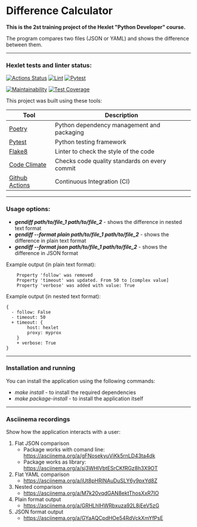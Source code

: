 # Difference Calculator

**This is the 2st training project of the Hexlet "Python Developer" course.**

The program compares two files (JSON or YAML) and shows the difference between them.

---
### Hexlet tests and linter status:
[![Actions Status](https://github.com/Andrey-Volkovitskiy/python-project-50/workflows/hexlet-check/badge.svg)](https://github.com/Andrey-Volkovitskiy/python-project-50/actions)    [![Lint](https://github.com/Andrey-Volkovitskiy/python-project-50/actions/workflows/flake8_linter.yml/badge.svg)](https://github.com/Andrey-Volkovitskiy/python-project-50/actions/workflows/flake8_linter.yml)    [![Pytest](https://github.com/Andrey-Volkovitskiy/python-project-50/actions/workflows/pytest.yml/badge.svg)](https://github.com/Andrey-Volkovitskiy/python-project-50/actions/workflows/pytest.yml)

[![Maintainability](https://api.codeclimate.com/v1/badges/40dae7224b36f362b81f/maintainability)](https://codeclimate.com/github/Andrey-Volkovitskiy/python-project-50/maintainability)    [![Test Coverage](https://api.codeclimate.com/v1/badges/40dae7224b36f362b81f/test_coverage)](https://codeclimate.com/github/Andrey-Volkovitskiy/python-project-50/test_coverage)


This project was built using these tools:

| Tool                                                                        | Description                                             |
|-----------------------------------------------------------------------------|---------------------------------------------------------|
| [Poetry](https://poetry.eustace.io/)                                        | Python dependency management and packaging  |
| [Pytest](https://docs.pytest.org/)               | Python testing framework |
| [Flake8](https://flake8.pycqa.org/)               | Linter to check the style of the code |
| [Code Climate](https://codeclimate.com/)               | Checks code quality standards on every commit |
| [Github Actions](https://github.com/features/actions)               | Continuous Integration (CI) |


---
### Usage options:

- ***gendiff path/to/file_1 path/to/file_2*** - shows the difference in nested text format
- ***gendiff --format plain path/to/file_1 path/to/file_2*** - shows the difference in plain text format
- ***gendiff --format json path/to/file_1 path/to/file_2*** - shows the difference in JSON format

Example output (in plain text format):
```   
    Property 'follow' was removed
    Property 'timeout' was updated. From 50 to [complex value]
    Property 'verbose' was added with value: True
```

Example output (in nested text format):
```
{
  - follow: False
  - timeout: 50
  + timeout: {
        host: hexlet
        proxy: myprox
    }
    + verbose: True
}
```


---
### Installation and running

You can install the application using the following commands:
- *make install* - to install the required dependencies
- *make package-install* - to install the application itself


---
### Asciinema recordings
Show how the application interacts with a user:

1. Flat JSON comparison
    - Package works with comand line: https://asciinema.org/a/gFNosekyuViKk5rnLD43ta4dk
    - Package works as library: https://asciinema.org/a/sj3WHIVbtESrCKfRGz8h3X9OT
2. Flat YAML comparison
    - https://asciinema.org/a/iUt8pHRlNAuDuSLY6y9pxYd8Z
3. Nested comparison
    - https://asciinema.org/a/M7k20vqdGAN8ektThosXxR7IO
4. Plain format output
    - https://asciinema.org/a/GRHLhIHWRbxuza92L8jEeV5zG
5. JSON format output
    - https://asciinema.org/a/GYaAQCpdHOe54RdVckXmYfPsE
